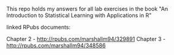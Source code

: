 This repo holds my answers for all lab exercises in the book "An Introduction to Statistical Learning with Applications in R"

linked RPubs documents:

Chapter 2 - http://rpubs.com/marshallm94/329891
Chapter 3 - http://rpubs.com/marshallm94/348586
